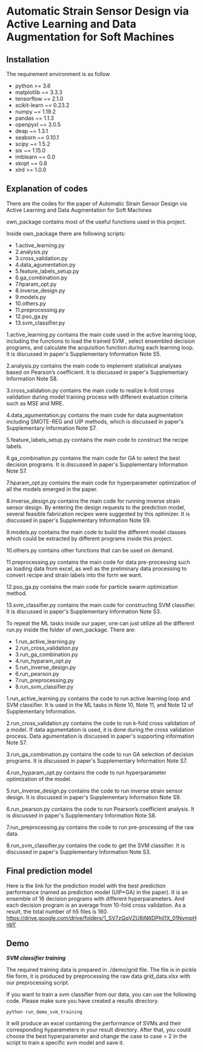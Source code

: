 # Automatic Strain Sensor Design via Active Learning and Data Augmentation for Soft Machines

## Installation ##
The requirement environment is as follow
* python >= 3.6
* matplotlib ~= 3.3.3
* tensorflow ~= 2.1.0
* scikit-learn ~= 0.23.2
* numpy ~= 1.19.2
* pandas ~= 1.1.3
* openpyxl ~= 3.0.5
* deap ~= 1.3.1
* seaborn ~= 0.10.1
* scipy ~= 1.5.2
* six ~= 1.15.0
* imblearn ~= 0.0
* skopt ~= 0.8
* xlrd >= 1.0.0

## Explanation of codes ##
There are the codes for the paper of Automatic Strain Sensor Design via Active Learning and Data Augmentation for Soft Machines

own_package contains most of the useful functions used in this project.

Inside own_package there are following scripts:
* 1.active_learning.py
* 2.analysis.py
* 3.cross_validation.py
* 4.data_agumentation.py
* 5.feature_labels_setup.py
* 6.ga_combination.py
* 7.hparam_opt.py
* 8.inverse_design.py
* 9.models.py
* 10.others.py
* 11.preprocessing.py
* 12.pso_ga.py
* 13.svm_classifier.py

1.active_learning.py contains the main code used in the active learning loop, including the functions to load the trained SVM , select ensembled decision programs, and calculate the acquisition function during each learning loop. It is discussed in paper's Supplementary Information Note S5.

2.analysis.py contains the main code to implement statistical analyses based on Pearson’s coefficient. It is discussed in paper's Supplementary Information Note S8.

3.cross_validation.py contains the main code to realize k-fold cross validation during model training process with different evaluation criteria such as MSE and MRE.

4.data_agumentation.py contains the main code for data augmentation including SMOTE-REG and UIP methods, which is discussed in paper's Supplementary Information Note S7.

5.feature_labels_setup.py contains the main code to construct the recipe labels.

6.ga_combination.py contains the main code for GA to select the best decision programs. It is discussed in paper's Supplementary Information Note S7.

7.hparam_opt.py contains the main code for hyperparameter optimization of all the models emerged in the paper.

8.inverse_design.py contains the main code for running inverse strain sensor design. By entering the design requests to the prediction model, several feasible fabrication recipes were suggested by this optimizer. It is discussed in paper's Supplementary Information Note S9.

9.models.py contains the main code to build the different model classes which could be extracted by different programs inside this project.

10.others.py contains other functions that can be used on demand.

11.preprocessing.py contains the main code for data pre-processing such as loading data from excel, as well as the preliminary data processing to convert recipe and strain labels into the form we want.

12.pso_ga.py contains the main code for particle swarm optimization method.

13.svm_classifier.py contains the main code for constructing SVM classifier. It is discussed in paper's Supplementary Information Note S3.

To repeat the ML tasks inside our paper, one can just utilize all the different run.py inside the folder of own_package. There are:

* 1.run_active_learning.py
* 2.run_cross_validation.py
* 3.run_ga_combination.py
* 4.run_hyparam_opt.py
* 5.run_inverse_design.py
* 6.run_pearson.py
* 7.run_preprocessing.py
* 8.run_svm_classifier.py

1.run_active_learning.py contains the code to run active learning loop and SVM classifier. It is used in the ML tasks in Note 10, Note 11, and Note 12 of Supplementary Information.

2.run_cross_validation.py contains the code to run k-fold cross validation of a model. If data agumentation is used, it is done during the cross validation process. Data agumentation is discussed in paper's supporting information Note S7.

3.run_ga_combination.py contains the code to run GA selection of decision programs. It is discussed in paper's Supplementary Information Note S7.

4.run_hyparam_opt.py contains the code to run hyperparameter optimization of the model.

5.run_inverse_design.py contains the code to run inverse strain sensor design. It is discussed in paper's Supplementary Information Note S9.

6.run_pearson.py contains the code to run Pearson’s coefficient analysis. It is discussed in paper's Supplementary Information Note S8.

7.run_preprocessing.py contains the code to run pre-processing of the raw data.

8.run_svm_classifier.py contains the code to get the SVM classifier. It is discussed in paper's Supplementary Information Note S3.

## Final prediction model ##
Here is the link for the prediction model with the best prediction performance (named as prediction model (UIP+GA) in the paper). It is an ensemble of 16 decision programs with different hyperparameters. And each decision program is an average from 10-fold cross validation. As a result, the total number of h5 files is 160. 
https://drive.google.com/drive/folders/1_SV7zQqVZU8iN6DPhjl1X_01NympHnbY

## Demo ##
***SVM classifier training***

The required training data is prepared in ./demo/grid file. The file is in pickle file form, it is produced by preprocessing the raw data grid_data.xlsx with our preprocessing script. 

If you want to train a svm classifier from our data, you can use the following code. Please make sure you have created a results directory. 
```
python run_demo_svm_training
```
It will produce an excel containing the performance of SVMs and their corresponding hyparameters in your result directory. After that, you could choose the best hyperparameter and change the case to case = 2 in the script to train a specific svm model and save it.
